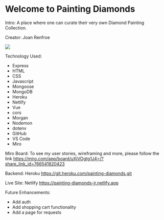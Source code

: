 # Welcome to Painting Diamonds

Intro: A place where one can curate their very own Diamond Painting Collection.

Creator: Joan Renfroe

<img src="https://i.imgur.com/7ZXEBeo.jpg" />

Technology Used:

* Express
* HTML
* CSS
* Javascript
* Mongoose
* MongoDB
* Heroku
* Netlify
* Vue
* cors
* Morgan
* Nodemon
* dotenv
* GitHub
* VS Code
* Miro


Miro Board: To see my user stories, wireframing and more, please follow the link https://miro.com/app/board/uXjVOgtg1J4=/?share_link_id=766541820423

Backend: Heroku https://git.heroku.com/painting-diamonds.git

Live Site: Netlify https://painting-diamonds-jr.netlify.app


Future Enhancements:
* Add auth
* Add shopping cart functionality
* Add a page for requests